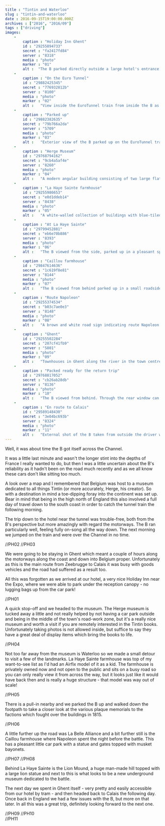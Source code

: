 ```yaml
---
title : "Tintin and Waterloo"
slug : "tintin-and-waterloo"
date : 2016-09-15T19:00:00.000Z
archives : ["2016", "2016/09"]
tags : ["driving"]
images:
    -
        caption : "Holiday Inn Ghent"
        id : "29255894733"
        secret : "fa2417fd84"
        server : "8318"
        media : "photo"
        marker : "01"
        alt :  "The B parked directly outside a large hotel's entrance, with a porte-cochère and flagpoles flying the Begian flag"
    -
        caption : "On the Euro Tunnel"
        id : "29882425345"
        secret : "776932812b"
        server : "8100"
        media : "photo"
        marker : "02"
        alt :   "View inside the EuroTunnel train from inside the B as the car drives through the carriage. Another car can be seen up ahead and lighting reflects on the car bodywork"
    -
        caption : "Parked up"
        id : "29882382635"
        secret : "79b766a2da"
        server : "5709"
        media : "photo"
        marker : "03"
        alt :   "Exterior view of the B parked up on the EuroTunnel train. Another car is directly in front"
    -
        caption : "Herge Museum"
        id : "29768794162"
        secret : "9cb4a5af4e"
        server : "8260"
        media : "photo"
        marker : "04"
        alt :   "A modern angular building consisting of two large flat-fronted blocks viewed from across a footbridge. The left structure is covered by a frame from a Tintin book, on the other is Herge's signature."
    -
        caption : "La Haye Sainte farmhouse"
        id : "29255986653"
        secret : "e0d1ddeb14"
        server : "8438"
        media : "photo"
        marker : "05"
        alt :   "A white-walled collection of buildings with blue-tiled roofs next to a road lined by hedges and trees."
    -
        caption : "At La Haye Sainte"
        id : "29799452881"
        secret : "eb6e70b886"
        server : "8393"
        media : "photo"
        marker : "06"
        alt :   "The B viewed from the side, parked up in a pleasant spot next to the hedge-lined road. Late afternoon sun is shining on the B casting a long shadow behind."
    -
        caption : "Caillou farmhouse"
        id : "29847614636"
        secret : "1c619f8e81"
        server : "8144"
        media : "photo"
        marker : "07"
        alt :   "The B viewed from behind parked up in a small roadside cobbled park. Trees line the scene and a short distance from the B is a statue of Napoleon."
    -
        caption : "Route Napoleon"
        id : "29255374534"
        secret : "b03c7ae0e3"
        server : "8148"
        media : "photo"
        marker : "08"
        alt :   "A brown and white road sign indicating route Napoleon. The sign features a bicorne hat outline and an arrow."
    -
        caption : "Ghent"
        id : "29255502284"
        secret : "207cf41fb9"
        server : "5801"
        media : "photo"
        marker : "09"
        alt :   "Townhouses in Ghent along the river in the town centre. The houses sit right next to the water. Afternoon sun lights up one side of the buildings."
    -
        caption : "Packed ready for the return trip"
        id : "29768817052"
        secret : "cb26ab28db"
        server : "8136"
        media : "photo"
        marker : "10"
        alt :   "The B viewed from behind. Through the rear window can be seen shopping bags and other luggage. One of the shopping bags has an image of Tintin"
    -
        caption : "En route to Calais"
        id : "29589148430"
        secret : "3e04bc693b"
        server : "8324"
        media : "photo"
        marker : "11"
        alt :   "External shot of the B taken from outside the driver window as the car speeds down a motorway."
---
```


Well, it was about time the B got itself across the Channel.

It was a little last minute and wasn't the longer stint into the depths of France I really wanted to do, but then I was a little uncertain about the B's reliability as it hadn't been on the road much recently and as we all know these cars don't like sitting too much.

A look over a map and I remembered that Belgium was host to a museum dedicated to all things Tintin (or more accurately, Herge, his creator). So with a destination in mind a toe-dipping foray into the continent was set up. Bear in mind that being in the high north of England this also involved a full day of travel down to the south coast in order to catch the tunnel train the following morning.

The trip down to the hotel near the tunnel was trouble-free, both from the B's perspective but more amazingly with regard the motorways. The B ran particularly well, feeling fully on-song all the way down. The next morning we jumped on the train and were over the Channel in no time.

<div class="photoinsert">
 //PH02 //PH03
</div>

We were going to be staying in Ghent which meant a couple of hours along the motorways along the coast and down into Belgium proper. Unfortunately as this is the main route from Zeebrugge to Calais it was busy with goods vehicles and the road had suffered as a result too.

All this was forgotten as we arrived at our hotel, a very nice Holiday Inn near the Expo, where we were able to park under the reception canopy - no lugging bags up from the car park! 

<div class="photoinsert">
 //PH01
</div>

A quick stop-off and we headed to the museum. The Herge museum is tucked away a little and not really helped by not having a car park outside and being in the middle of the town's road-work zone, but it's a really nice museum and worth a visit if you are remotely interested in the Tintin books. Unfortunately taking photos is not allowed inside, but suffice to say they have a great deal of display items which bring the books to life.

<div class="photoinsert">
 //PH04
</div>

Not too far away from the museum is Waterloo so we made a small detour to visit a few of the landmarks. La Haye Sainte farmhouse was top of my want-to-see list as I'd had an Airfix model of it as a kid. The farmhouse is privately owned now and not open to the public and sits on a busy road so you can only really view it from across the way, but it looks just like it would have back then and is really a huge structure - that model was way out of scale! 

<div class="photoinsert">
 //PH05
</div>

There is a pull-in nearby and we parked the B up and walked down the footpath to take a closer look at the various plaque memorials to the factions which fought over the buildings in 1815.

<div class="photoinsert">
 //PH06
</div>

A little further up the road was La Belle Alliance and a bit further still is the Caillou farmhouse where Napoleon spent the night before the battle. This has a pleasant little car park with a statue and gates topped with musket bayonets. 

<div class="photoinsert">
 //PH07 //PH08
</div>

Behind La Haye Sainte is the Lion Mound, a huge man-made hill topped with a large lion statue and next to this is what looks to be a new underground museum dedicated to the battle.

The next day we spent in Ghent itself - very pretty and easily accessible from our hotel by tram - and then headed back to Calais the following day. Once back in England we had a few issues with the B, but more on that later. In all this was a great trip, definitely looking forward to the next one.

<div class="photoinsert">
 //PH09 //PH10
</div>

<div class="photoinsert">
 //PH11
</div>